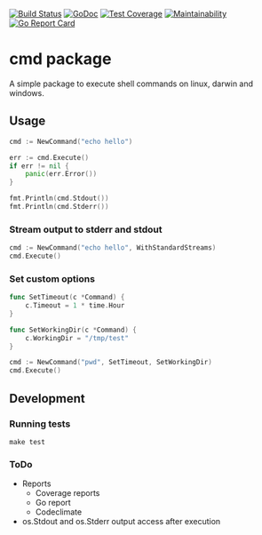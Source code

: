 [![Build Status](https://travis-ci.org/SimonBaeumer/cmd.svg?branch=master)](https://travis-ci.org/SimonBaeumer/cmd)
[![GoDoc](https://godoc.org/github.com/SimonBaeumer/cmd?status.svg)](https://godoc.org/github.com/SimonBaeumer/cmd)
[![Test Coverage](https://api.codeclimate.com/v1/badges/af3487439a313d580619/test_coverage)](https://codeclimate.com/github/SimonBaeumer/cmd/test_coverage)
[![Maintainability](https://api.codeclimate.com/v1/badges/af3487439a313d580619/maintainability)](https://codeclimate.com/github/SimonBaeumer/cmd/maintainability)
[![Go Report Card](https://goreportcard.com/badge/github.com/SimonBaeumer/cmd)](https://goreportcard.com/report/github.com/SimonBaeumer/cmd)

# cmd package

A simple package to execute shell commands on linux, darwin and windows.

## Usage

```go
cmd := NewCommand("echo hello")

err := cmd.Execute()
if err != nil {
    panic(err.Error())    
}

fmt.Println(cmd.Stdout())
fmt.Println(cmd.Stderr())
```

### Stream output to stderr and stdout

```go
cmd := NewCommand("echo hello", WithStandardStreams)
cmd.Execute()
```

### Set custom options

```go
func SetTimeout(c *Command) {
    c.Timeout = 1 * time.Hour
}

func SetWorkingDir(c *Command) {
    c.WorkingDir = "/tmp/test"
}

cmd := NewCommand("pwd", SetTimeout, SetWorkingDir)
cmd.Execute()
```

## Development

### Running tests

```
make test
```

### ToDo

 - Reports
    - Coverage reports
    - Go report
    - Codeclimate
 - os.Stdout and os.Stderr output access after execution